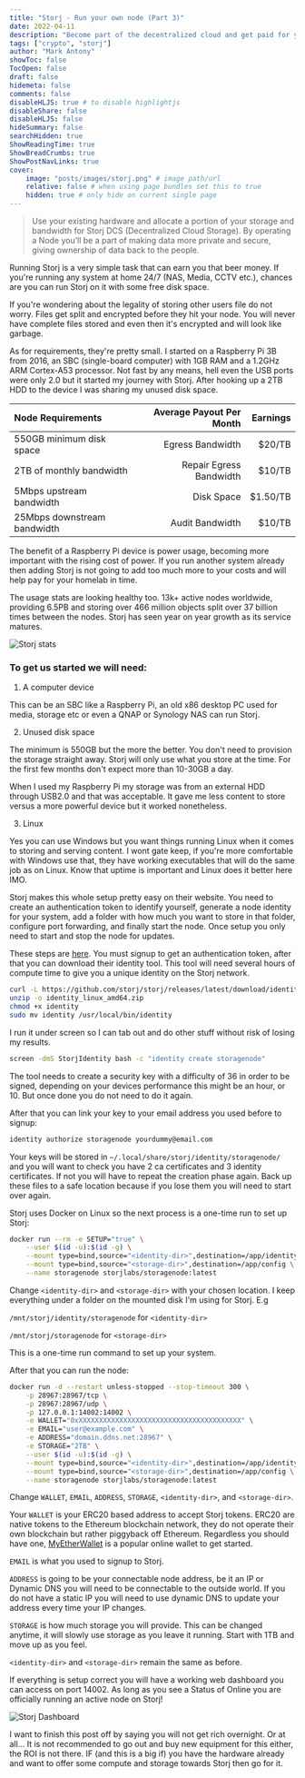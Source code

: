 ```yaml
---
title: "Storj - Run your own node (Part 3)"
date: 2022-04-11
description: "Become part of the decentralized cloud and get paid for your extra bandwidth and storage capacity."
tags: ["crypto", "storj"]
author: "Mark Antony"
showToc: false
TocOpen: false
draft: false
hidemeta: false
comments: false
disableHLJS: true # to disable highlightjs
disableShare: false
disableHLJS: false
hideSummary: false
searchHidden: true
ShowReadingTime: true
ShowBreadCrumbs: true
ShowPostNavLinks: true
cover:
    image: "posts/images/storj.png" # image path/url
    relative: false # when using page bundles set this to true
    hidden: true # only hide on current single page
---
```


> Use your existing hardware and allocate a portion of your storage and bandwidth for Storj DCS (Decentralized Cloud Storage). By operating a Node you’ll be a part of making data more private and secure, giving ownership of data back to the people.

Running Storj is a very simple task that can earn you that beer money. If you're running any system at home 24/7 (NAS, Media, CCTV etc.), chances are you can run Storj on it with some free disk space.

If you're wondering about the legality of storing other users file do not worry. Files get split and encrypted before they hit your node. You will never have complete files stored and even then it's encrypted and will look like garbage.

As for requirements, they're pretty small. I started on a Raspberry Pi 3B from 2016, an SBC (single-board computer) with 1GB RAM and a 1.2GHz ARM Cortex-A53 processor. Not fast by any means, hell even the USB ports were only 2.0 but it started my journey with Storj. After hooking up a 2TB HDD to the device I was sharing my unused disk space.

|Node Requirements||Average Payout Per Month|Earnings|
|:---|---|---:|---:|
|550GB minimum disk space||Egress Bandwidth|$20/TB|
|2TB of monthly bandwidth||Repair Egress Bandwidth|$10/TB|
|5Mbps upstream bandwidth||Disk Space|$1.50/TB|
|25Mbps downstream bandwidth||Audit Bandwidth|$10/TB|

The benefit of a Raspberry Pi device is power usage, becoming more important with the rising cost of power. If you run another system already then adding Storj is not going to add too much more to your costs and will help pay for your homelab in time.

The usage stats are looking healthy too. 13k+ active nodes worldwide, providing 6.5PB and storing over 466 million objects split over 37 billion times between the nodes. Storj has seen year on year growth as its service matures.

![Storj stats](/images/storj.stats.png)

### To get us started we will need:
1. A computer device

This can be an SBC like a Raspberry Pi, an old x86 desktop PC used for media, storage etc or even a QNAP or Synology NAS can run Storj.

2. Unused disk space

The minimum is 550GB but the more the better. You don't need to provision the storage straight away. Storj will only use what you store at the time. For the first few months don't expect more than 10-30GB a day.

When I used my Raspberry Pi my storage was from an external HDD through USB2.0 and that was acceptable. It gave me less content to store versus a more powerful device but it worked nonetheless.

3. Linux

Yes you can use Windows but you want things running Linux when it comes to storing and serving content. I wont gate keep, if you're more comfortable with Windows use that, they have working executables that will do the same job as on Linux. Know that uptime is important and Linux does it better here IMO.


Storj makes this whole setup pretty easy on their website. You need to create an authentication token to identify yourself, generate a node identity for your system, add a folder with how much you want to store in that folder, configure port forwarding, and finally start the node. Once setup you only need to start and stop the node for updates.

These steps are [here](https://www.storj.io/host-a-node). You must signup to get an authentication token, after that you can download their identity tool. This tool will need several hours of compute time to give you a unique identity on the Storj network.

```bash
curl -L https://github.com/storj/storj/releases/latest/download/identity_linux_amd64.zip -o identity_linux_amd64.zip
unzip -o identity_linux_amd64.zip
chmod +x identity
sudo mv identity /usr/local/bin/identity
```
I run it under screen so I can tab out and do other stuff without risk of losing my results.
```bash
screen -dmS StorjIdentity bash -c "identity create storagenode"
```
The tool needs to create a security key with a difficulty of 36 in order to be signed, depending on your devices performance this might be an hour, or 10. But once done you do not need to do it again.

After that you can link your key to your email address you used before to signup:

```bash
identity authorize storagenode yourdummy@email.com
```

Your keys will be stored in ```~/.local/share/storj/identity/storagenode/``` and you will want to check you have 2 ca certificates and 3 identity certificates. If not you will have to repeat the creation phase again. Back up these files to a safe location because if you lose them you will need to start over again.

Storj uses Docker on Linux so the next process is a one-time run to set up Storj:

```bash
docker run --rm -e SETUP="true" \
    --user $(id -u):$(id -g) \
    --mount type=bind,source="<identity-dir>",destination=/app/identity \
    --mount type=bind,source="<storage-dir>",destination=/app/config \
    --name storagenode storjlabs/storagenode:latest
```

Change ```<identity-dir>``` and ```<storage-dir>``` with your chosen location. I keep everything under a folder on the mounted disk I'm using for Storj. E.g

```/mnt/storj/identity/storagenode``` for ```<identity-dir>```

```/mnt/storj/storagenode``` for ```<storage-dir>```

This is a one-time run command to set up your system.

After that you can run the node:

```bash
docker run -d --restart unless-stopped --stop-timeout 300 \
    -p 28967:28967/tcp \
    -p 28967:28967/udp \
    -p 127.0.0.1:14002:14002 \
    -e WALLET="0xXXXXXXXXXXXXXXXXXXXXXXXXXXXXXXXXXXXXXXXX" \
    -e EMAIL="user@example.com" \
    -e ADDRESS="domain.ddns.net:28967" \
    -e STORAGE="2TB" \
    --user $(id -u):$(id -g) \
    --mount type=bind,source="<identity-dir>",destination=/app/identity \
    --mount type=bind,source="<storage-dir>",destination=/app/config \
    --name storagenode storjlabs/storagenode:latest
```

Change ```WALLET```, ```EMAIL```, ```ADDRESS```, ```STORAGE```, ```<identity-dir>```, and ```<storage-dir>```.

Your ```WALLET``` is your ERC20 based address to accept Storj tokens. ERC20 are native tokens to the Ethereum blockchain network, they do not operate their own blockchain but rather piggyback off Ethereum. Regardless you should have one, [MyEtherWallet](https://www.myetherwallet.com/) is a popular online wallet to get started.

```EMAIL``` is what you used to signup to Storj.

```ADDRESS``` is going to be your connectable node address, be it an IP or Dynamic DNS you will need to be connectable to the outside world. If you do not have a static IP you will need to use dynamic DNS to update your address every time your IP changes.

```STORAGE``` is how much storage you will provide. This can be changed anytime, it will slowly use storage as you leave it running. Start with 1TB and move up as you feel.

```<identity-dir>``` and ```<storage-dir>``` remain the same as before.

If everything is setup correct you will have a working web dashboard you can access on port 14002. As long as you see a Status of Online you are officially running an active node on Storj!

![Storj Dashboard](/images/storj.dashboard.png)

I want to finish this post off by saying you will not get rich overnight. Or at all... It is not recommended to go out and buy new equipment for this either, the ROI is not there. IF (and this is a big if) you have the hardware already and want to offer some compute and storage towards Storj then go for it.